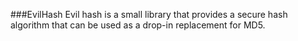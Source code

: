 ###EvilHash
Evil hash is a small library that provides a secure hash algorithm that can be used as a drop-in replacement for MD5.
